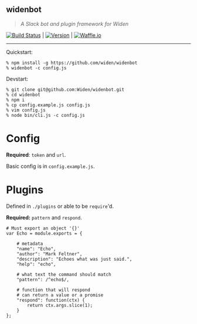 widenbot
----

> _A Slack bot and plugin framework for Widen_

[![Build
Status](http://img.shields.io/travis/Widen/widenbot.svg?branch=master&style=flat)](https://travis-ci.org/Widen/widenbot) | [![Version](http://img.shields.io/npm/v/widenbot.svg?style=flat)](npm.org/widenbot) | [![Waffle.io](http://img.shields.io/badge/waffle-board-yellow.svg?style=flat)](https://waffle.io/Widen/widenbot)

<!--[![Issues](http://img.shields.io/github/issues/Widen/widenbot.svg?style=flat
)](https://github.com/Widen/widenbot/issues)-->

----

Quickstart:

```
% npm install -g https://github.com/widen/widenbot
% widenbot -c config.js
```

Devstart:

```
% git clone git@github.com:Widen/widenbot.git
% cd widenbot
% npm i
% cp config.example.js config.js
% vim config.js
% node bin/cli.js -c config.js
```

# Config

**Required**: `token` and `url`.

Basic config is in `config.example.js`.


# Plugins

Defined in `./plugins` or able to be `require`'d.

**Required:** `pattern` and `respond`.

```
# Must export an object '{}'
var Echo = module.exports = {

    # metadata
    "name": "Echo",
    "author": "Mark Feltner",
    "description": "Echoes what was just said.",
    "help": "echo",

    # what text the command should match
    "pattern": /^echo$/,

    # function that will respond
    # can return a value or a promise
    "respond": function(ctx) {
        return ctx.args.slice(1);
    }
};
```

